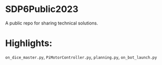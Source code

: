 # SDP6Public2023
A public repo for sharing technical solutions. 

# Highlights: 

`on_dice_master.py`, `PiMotorController.py`, `planning.py`, `on_bot_launch.py`
